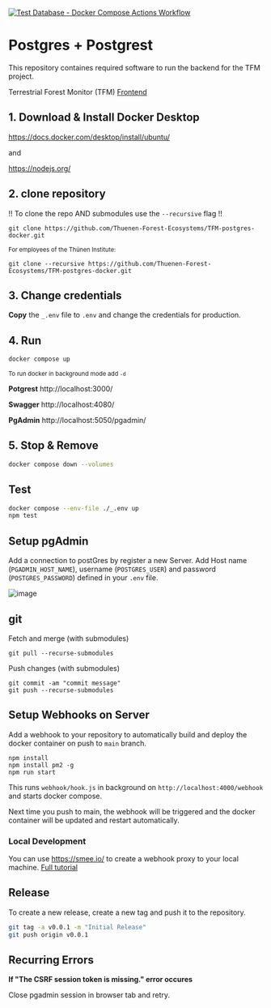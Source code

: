 [![Test Database - Docker Compose Actions Workflow](https://github.com/Thuenen-Forest-Ecosystems/TFM-postgres-docker/actions/workflows/test.yml/badge.svg)](https://github.com/Thuenen-Forest-Ecosystems/TFM-postgresdocker/actions/workflows/test.yml)
# Postgres + Postgrest
This repository containes required software to run the backend for the TFM project.

Terrestrial Forest Monitor (TFM) [Frontend](https://github.com/Thuenen-Forest-Ecosystems/terrestrial-forest-monitor)

## 1. Download & Install Docker Desktop

https://docs.docker.com/desktop/install/ubuntu/

and

https://nodejs.org/

## 2. clone repository
!! To clone the repo AND submodules use the ```--recursive``` flag !!
```
git clone https://github.com/Thuenen-Forest-Ecosystems/TFM-postgres-docker.git
```

<sub>For employees of the Thünen Institute:</sub>
```
git clone --recursive https://github.com/Thuenen-Forest-Ecosystems/TFM-postgres-docker.git
```

## 3. Change credentials
**Copy** the ```_.env``` file to ```.env``` and change the credentials for production.


## 4. Run

```bash
docker compose up
```
<sub>To run docker in background mode add ```-d```</sub>

**Potgrest**
http://localhost:3000/

**Swagger**
http://localhost:4080/

**PgAdmin**
http://localhost:5050/pgadmin/


## 5. Stop & Remove

```bash
docker compose down --volumes
```


## Test
```bash
docker compose --env-file ./_.env up
npm test
```


## Setup pgAdmin
Add a connection to postGres by register a new Server. Add Host name (```PGADMIN_HOST_NAME```), username (```POSTGRES_USER```) and password (```POSTGRES_PASSWORD```) defined in your ```.env``` file.

![image](https://github.com/Thuenen-Forest-Ecosystems/TFM-postgres-docker/assets/11278402/a0d44a13-6dea-4071-928c-26f0c7ccc4fb)


## git
Fetch and merge (with submodules)
```
git pull --recurse-submodules
```

Push changes (with submodules)
```
git commit -am "commit message"
git push --recurse-submodules
```


## Setup Webhooks on Server
Add a webhook to your repository to automatically build and deploy the docker container on push to ```main``` branch.

```
npm install
npm install pm2 -g
npm run start
```

This runs ```webhook/hook.js``` in background on ```http://localhost:4000/webhook``` and starts docker compose.

Next time you push to main, the webhook will be triggered and the docker container will be updated and restart automatically.

### Local Development
You can use https://smee.io/ to create a webhook proxy to your local machine. [Full tutorial](https://docs.github.com/en/webhooks/using-webhooks/handling-webhook-deliveries)


## Release
To create a new release, create a new tag and push it to the repository.

```bash
git tag -a v0.0.1 -m "Initial Release"
git push origin v0.0.1
```


## Recurring Errors
**If "The CSRF session token is missing." error occures**

Close pgadmin session in browser tab and retry.
